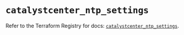 # `catalystcenter_ntp_settings`

Refer to the Terraform Registry for docs: [`catalystcenter_ntp_settings`](https://registry.terraform.io/providers/ciscodevnet/catalystcenter/0.4.0/docs/resources/ntp_settings).
